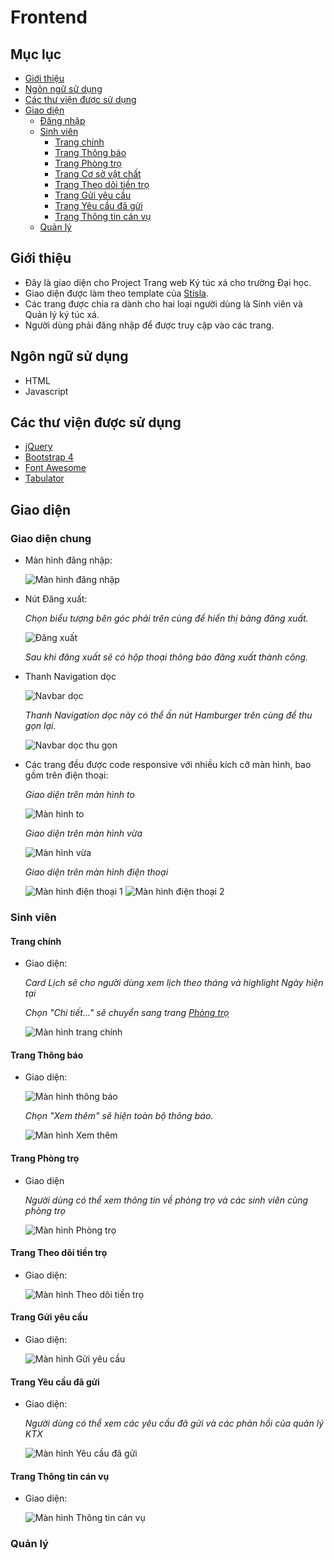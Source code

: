 # Frontend

## Mục lục

* [Giới thiệu](#giới-thiệu)
* [Ngôn ngữ sử dụng](#ngôn-ngữ-sử-dụng)
* [Các thư viện được sử dụng](#các-thư-viện-được-sử-dụng)
* [Giao diện](#giao-diện)
  * [Đăng nhập](#đăng-nhập)
  * [Sinh viên](#sinh-viên)
    * [Trang chính](#trang-chính)
    * [Trang Thông báo](#trang-thông-báo)
    * [Trang Phòng trọ](#trang-Phòng-trọ)
    * [Trang Cơ sở vật chất](#trang-Cơ-sở-vật-chất)
    * [Trang Theo dõi tiền trọ](#trang-Theo-dõi-tiền-trọ)
    * [Trang Gửi yêu cầu](#trang-Gửi-yêu-cầu)
    * [Trang Yêu cầu đã gửi](#trang-Yêu-cầu-đã-gửi)
    * [Trang Thông tin cán vụ](#trang-Thông-tin-cán-vụ)
  * [Quản lý](#quản-lý)

## Giới thiệu 
- Đây là giao diện cho Project Trang web Ký túc xá cho trường Đại học. 
- Giao diện được làm theo template của [Stisla](https://github.com/stisla/stisla).
- Các trang được chia ra dành cho hai loại người dùng là Sinh viên và Quản lý ký túc xá.
- Người dùng phải đăng nhập để được truy cập vào các trang.

## Ngôn ngữ sử dụng
- HTML
- Javascript

## Các thư viện được sử dụng
- [jQuery](https://jquery.com/)
- [Bootstrap 4](https://getbootstrap.com/)
- [Font Awesome](https://fontawesome.com/)
- [Tabulator](http://tabulator.info/)

## Giao diện
### Giao diện chung
- Màn hình đăng nhập:

  ![Màn hình đăng nhập](img/dangnhap.png)

- Nút Đăng xuất:

  *Chọn biểu tượng bên góc phải trên cùng để hiển thị bảng đăng xuất.*

  ![Đăng xuất](img/dangxuat.png)

  *Sau khi đăng xuất sẽ có hộp thoại thông báo đăng xuất thành công.*

- Thanh Navigation dọc

  ![Navbar dọc](img/navbar1.png)

  *Thanh Navigation dọc này có thể ấn nút Hamburger trên cùng để thu gọn lại.*

  ![Navbar dọc thu gọn](img/navbar2.png)

- Các trang đều được code responsive với nhiều kích cỡ màn hình, bao gồm trên điện thoại:

  *Giao diện trên màn hình to*

  ![Màn hình to](img/manhinhto.png)

  *Giao diện trên màn hình vừa*

  ![Màn hình vừa](img/manhinhvua.png)

  *Giao diện trên màn hình điện thoại*

  ![Màn hình điện thoại 1](img/manhinhdienthoai1.png)      ![Màn hình điện thoại 2](img/manhinhdienthoai2.png)

### Sinh viên
#### Trang chính
- Giao diện:

  *Card Lịch sẽ cho người dùng xem lịch theo tháng và highlight Ngày hiện tại*

  *Chọn "Chi tiết..." sẽ chuyển sang trang [Phòng trọ](#trang-Phòng-trọ)*

  ![Màn hình trang chính](img/sinhvien_trangchinh.png)

#### Trang Thông báo
- Giao diện:

  ![Màn hình thông báo](img/sinhvien_thongbao1.png)

  *Chọn "Xem thêm" sẽ hiện toàn bộ thông báo.*

  ![Màn hình Xem thêm](img/sinhvien_thongbao2.png)

#### Trang Phòng trọ
- Giao diện

  *Người dùng có thể xem thông tin về phòng trọ và các sinh viên cùng phòng trọ*

  ![Màn hình Phòng trọ](img/sinhvien_phongtro.png)

#### Trang Theo dõi tiền trọ
- Giao diện:

  ![Màn hình Theo dõi tiền trọ](img/sinhvien_theodoitientro.png)


#### Trang Gửi yêu cầu
- Giao diện:

  ![Màn hình Gửi yêu cầu](img/sinhvien_guiyeucau.png)

#### Trang Yêu cầu đã gửi
- Giao diện:

  *Người dùng có thể xem các yêu cầu đã gửi và các phản hồi của quản lý KTX*

  ![Màn hình Yêu cầu đã gửi](img/sinhvien_yeucaudagui.png)

#### Trang Thông tin cán vụ
- Giao diện:

  ![Màn hình Thông tin cán vụ](img/sinhvien_danhsachcanvu.png)

### Quản lý